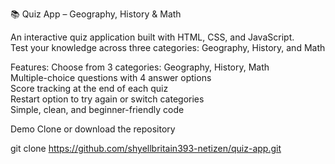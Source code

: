  📚 Quiz App – Geography, History & Math

An interactive quiz application built with HTML, CSS, and JavaScript.  
Test your knowledge across three categories: Geography, History, and Math



 Features: 
 Choose from 3 categories: Geography, History, Math  
 Multiple-choice questions with 4 answer options  
 Score tracking at the end of each quiz  
 Restart option to try again or switch categories  
 Simple, clean, and beginner-friendly code  



 Demo
 Clone or download the repository  
   
   git clone https://github.com/shyellbritain393-netizen/quiz-app.git

